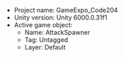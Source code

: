 <!-- UNITY CODE ASSIST INSTRUCTIONS START -->
- Project name: GameExpo_Code204
- Unity version: Unity 6000.0.31f1
- Active game object:
  - Name: AttackSpawner
  - Tag: Untagged
  - Layer: Default
<!-- UNITY CODE ASSIST INSTRUCTIONS END -->